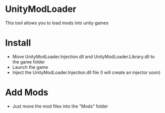 # UnityModLoader
This tool allows you to load mods into unity games

# Install

* Move UnityModLoader.Injection.dll and UnityModLoader.Library.dll to the game folder
* Launch the game
* Inject the UnityModLoader.Injection.dll file (I will create an injector soon)

# Add Mods

* Just move the mod files into the "Mods" folder
